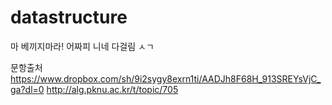 # datastructure
마 베끼지마라!
어짜피 니네 다걸림 ㅅㄱ

문항출처
https://www.dropbox.com/sh/9i2sygy8exrn1ti/AADJh8F68H_913SREYsVjC_ga?dl=0
http://alg.pknu.ac.kr/t/topic/705
